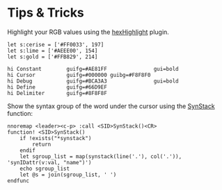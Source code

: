 
Tips & Tricks
=============

Highlight your RGB values using the [hexHighlight] plugin.

    let s:cerise = ['#FF0033', 197]
    let s:lime = ['#AEEE00', 154]
    let s:gold = ['#FFB829', 214]

    hi Constant        guifg=#AE81FF               gui=bold
    hi Cursor          guifg=#000000 guibg=#F8F8F0
    hi Debug           guifg=#BCA3A3               gui=bold
    hi Define          guifg=#66D9EF
    hi Delimiter       guifg=#8F8F8F

Show the syntax group of the word under the cursor using the [SynStack] function:

    nnoremap <leader><c-p> :call <SID>SynStack()<CR>
    function! <SID>SynStack()
        if !exists("*synstack")
            return
        endif
        let sgroup_list = map(synstack(line('.'), col('.')), 'synIDattr(v:val, "name")')
        echo sgroup_list
        let @s = join(sgroup_list, ' ')
    endfunc

[hexHighlight]: http://www.vim.org/scripts/script.php?script_id=2937
[SynStack]: http://stackoverflow.com/questions/1467438/find-out-to-which-highlight-group-a-particular-keyword-symbol-belongs-in-vim
